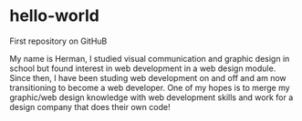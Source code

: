 # hello-world
First repository on GitHuB

My name is Herman, I studied visual communication and graphic design in school but found interest in web development in a web design module. Since then, I have been studing web development on and off and am now transitioning to become a web developer. One of my hopes is to merge my graphic/web design knowledge with web development skills and work for a design company that does their own code!
